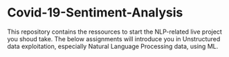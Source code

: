 # Covid-19-Sentiment-Analysis
This repository contains the ressources to start the NLP-related live project you shoud take. The below assignments will introduce you in Unstructured data exploitation, especially Natural Language Processing data, using ML.
